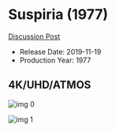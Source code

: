 # Suspiria (1977)

[Discussion Post](https://www.avsforum.com/threads/bass-eq-for-filtered-movies.2995212/post-59911432)

* Release Date: 2019-11-19
* Production Year: 1977

## 4K/UHD/ATMOS

![img 0](https://i.imgur.com/Wc35vrG.jpg)

![img 1](https://i.imgur.com/enh9Yab.png)

